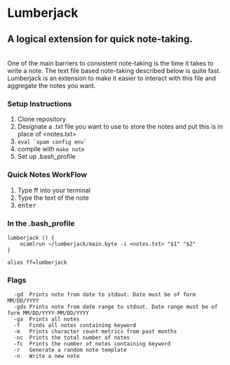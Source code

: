 # Lumberjack
## A logical extension for quick note-taking.
<br/>
One of the main barriers to consistent note-taking is the time it takes to write a note.   
The text file based note-taking described below is quite fast.
Lumberjack is an extension to make it easier to interact with this file and aggregate the notes you want.

### Setup Instructions
1. Clone repository
2. Designate a .txt file you want to use to store the notes and put this is in place of <notes.txt>
3. ```eval `opam config env` ```
4. compile with ```make note```
5. Set up .bash_profile

### Quick Notes WorkFlow
1. Type ff into your terminal
2. Type the text of the note
3. <kbd>enter</kbd>
  
 ### In the .bash_profile
```
lumberjack () {
    ocamlrun ~/lumberjack/main.byte -i <notes.txt> "$1" "$2"
}

alias ff=lumberjack
```

### Flags
```
  -gd  Prints note from date to stdout. Date must be of form MM/DD/YYYY
  -gds Prints note from date range to stdout. Date range must be of form MM/DD/YYYY-MM/DD/YYYY
  -ga  Prints all notes
  -f   Finds all notes containing keyword
  -m   Prints character count metrics from past months
  -nc  Prints the total number of notes
  -fc  Prints the number of notes containing keyword
  -r   Generate a random note template
  -n   Write a new note
 ```


